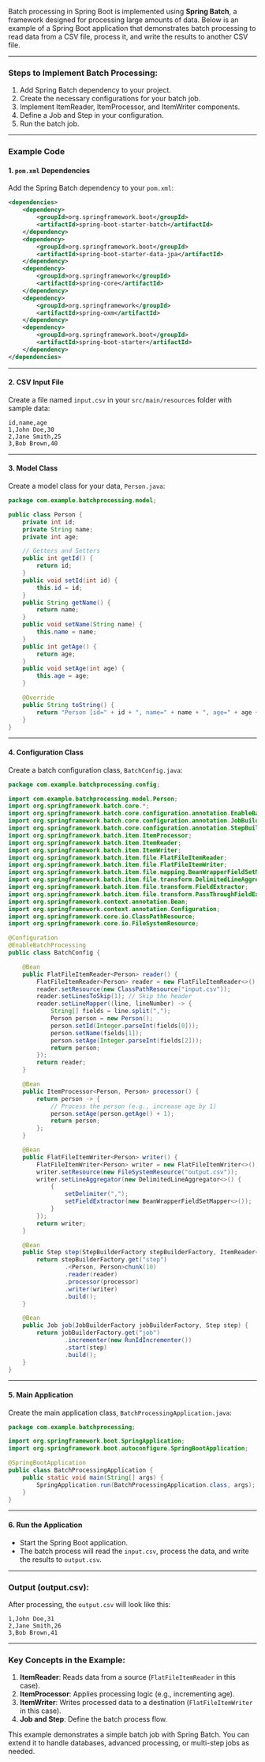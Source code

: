 Batch processing in Spring Boot is implemented using **Spring Batch**, a framework designed for processing large amounts of data. Below is an example of a Spring Boot application that demonstrates batch processing to read data from a CSV file, process it, and write the results to another CSV file.

---

### **Steps to Implement Batch Processing:**
1. Add Spring Batch dependency to your project.
2. Create the necessary configurations for your batch job.
3. Implement ItemReader, ItemProcessor, and ItemWriter components.
4. Define a Job and Step in your configuration.
5. Run the batch job.

---

### **Example Code**

#### **1. `pom.xml` Dependencies**
Add the Spring Batch dependency to your `pom.xml`:
```xml
<dependencies>
    <dependency>
        <groupId>org.springframework.boot</groupId>
        <artifactId>spring-boot-starter-batch</artifactId>
    </dependency>
    <dependency>
        <groupId>org.springframework.boot</groupId>
        <artifactId>spring-boot-starter-data-jpa</artifactId>
    </dependency>
    <dependency>
        <groupId>org.springframework</groupId>
        <artifactId>spring-core</artifactId>
    </dependency>
    <dependency>
        <groupId>org.springframework</groupId>
        <artifactId>spring-oxm</artifactId>
    </dependency>
    <dependency>
        <groupId>org.springframework.boot</groupId>
        <artifactId>spring-boot-starter</artifactId>
    </dependency>
</dependencies>
```

---

#### **2. CSV Input File**
Create a file named `input.csv` in your `src/main/resources` folder with sample data:
```
id,name,age
1,John Doe,30
2,Jane Smith,25
3,Bob Brown,40
```

---

#### **3. Model Class**
Create a model class for your data, `Person.java`:
```java
package com.example.batchprocessing.model;

public class Person {
    private int id;
    private String name;
    private int age;

    // Getters and Setters
    public int getId() {
        return id;
    }
    public void setId(int id) {
        this.id = id;
    }
    public String getName() {
        return name;
    }
    public void setName(String name) {
        this.name = name;
    }
    public int getAge() {
        return age;
    }
    public void setAge(int age) {
        this.age = age;
    }

    @Override
    public String toString() {
        return "Person [id=" + id + ", name=" + name + ", age=" + age + "]";
    }
}
```

---

#### **4. Configuration Class**
Create a batch configuration class, `BatchConfig.java`:
```java
package com.example.batchprocessing.config;

import com.example.batchprocessing.model.Person;
import org.springframework.batch.core.*;
import org.springframework.batch.core.configuration.annotation.EnableBatchProcessing;
import org.springframework.batch.core.configuration.annotation.JobBuilderFactory;
import org.springframework.batch.core.configuration.annotation.StepBuilderFactory;
import org.springframework.batch.item.ItemProcessor;
import org.springframework.batch.item.ItemReader;
import org.springframework.batch.item.ItemWriter;
import org.springframework.batch.item.file.FlatFileItemReader;
import org.springframework.batch.item.file.FlatFileItemWriter;
import org.springframework.batch.item.file.mapping.BeanWrapperFieldSetMapper;
import org.springframework.batch.item.file.transform.DelimitedLineAggregator;
import org.springframework.batch.item.file.transform.FieldExtractor;
import org.springframework.batch.item.file.transform.PassThroughFieldExtractor;
import org.springframework.context.annotation.Bean;
import org.springframework.context.annotation.Configuration;
import org.springframework.core.io.ClassPathResource;
import org.springframework.core.io.FileSystemResource;

@Configuration
@EnableBatchProcessing
public class BatchConfig {

    @Bean
    public FlatFileItemReader<Person> reader() {
        FlatFileItemReader<Person> reader = new FlatFileItemReader<>();
        reader.setResource(new ClassPathResource("input.csv"));
        reader.setLinesToSkip(1); // Skip the header
        reader.setLineMapper((line, lineNumber) -> {
            String[] fields = line.split(",");
            Person person = new Person();
            person.setId(Integer.parseInt(fields[0]));
            person.setName(fields[1]);
            person.setAge(Integer.parseInt(fields[2]));
            return person;
        });
        return reader;
    }

    @Bean
    public ItemProcessor<Person, Person> processor() {
        return person -> {
            // Process the person (e.g., increase age by 1)
            person.setAge(person.getAge() + 1);
            return person;
        };
    }

    @Bean
    public FlatFileItemWriter<Person> writer() {
        FlatFileItemWriter<Person> writer = new FlatFileItemWriter<>();
        writer.setResource(new FileSystemResource("output.csv"));
        writer.setLineAggregator(new DelimitedLineAggregator<>() {
            {
                setDelimiter(",");
                setFieldExtractor(new BeanWrapperFieldSetMapper<>());
            }
        });
        return writer;
    }

    @Bean
    public Step step(StepBuilderFactory stepBuilderFactory, ItemReader<Person> reader, ItemProcessor<Person, Person> processor, ItemWriter<Person> writer) {
        return stepBuilderFactory.get("step")
                .<Person, Person>chunk(10)
                .reader(reader)
                .processor(processor)
                .writer(writer)
                .build();
    }

    @Bean
    public Job job(JobBuilderFactory jobBuilderFactory, Step step) {
        return jobBuilderFactory.get("job")
                .incrementer(new RunIdIncrementer())
                .start(step)
                .build();
    }
}
```

---

#### **5. Main Application**
Create the main application class, `BatchProcessingApplication.java`:
```java
package com.example.batchprocessing;

import org.springframework.boot.SpringApplication;
import org.springframework.boot.autoconfigure.SpringBootApplication;

@SpringBootApplication
public class BatchProcessingApplication {
    public static void main(String[] args) {
        SpringApplication.run(BatchProcessingApplication.class, args);
    }
}
```

---

#### **6. Run the Application**
- Start the Spring Boot application.
- The batch process will read the `input.csv`, process the data, and write the results to `output.csv`.

---

### **Output (output.csv)**:
After processing, the `output.csv` will look like this:
```
1,John Doe,31
2,Jane Smith,26
3,Bob Brown,41
```

---

### **Key Concepts in the Example**:
1. **ItemReader**: Reads data from a source (`FlatFileItemReader` in this case).
2. **ItemProcessor**: Applies processing logic (e.g., incrementing age).
3. **ItemWriter**: Writes processed data to a destination (`FlatFileItemWriter` in this case).
4. **Job and Step**: Define the batch process flow.

This example demonstrates a simple batch job with Spring Batch. You can extend it to handle databases, advanced processing, or multi-step jobs as needed.